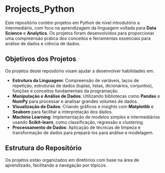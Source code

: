 # Projects_Python

Este repositório contém projetos em Python de nível introdutório a intermediário, com foco na aprendizagem da linguagem voltada para **Data Science** e **Analytics**. Os projetos foram desenvolvidos para proporcionar uma compreensão prática dos conceitos e ferramentas essenciais para análise de dados e ciência de dados.

## Objetivos dos Projetos

Os projetos deste repositório visam ajudar a desenvolver habilidades em:

- **Estrutura da Linguagem**: Compreensão de variáveis, laços de repetição, estruturas de dados (tuplas, listas, dicionários, conjuntos), funções e conceitos fundamentais da programação.
- **Manipulação e Análise de Dados**: Utilizando bibliotecas como **Pandas** e **NumPy** para processar e analisar grandes volumes de dados.
- **Visualização de Dados**: Criando gráficos e insights com **Matplotlib** e **Seaborn** para facilitar a interpretação dos dados.
- **Machine Learning**: Implementação de modelos simples e intermediários usando **Scikit-learn**, como classificação, regressão e clustering.
- **Processamento de Dados**: Aplicação de técnicas de limpeza e transformação de dados para prepará-los para análise e modelagem.

## Estrutura do Repositório

Os projetos estão organizados em diretórios com base na área de aprendizado, facilitando a navegação por tópicos.




